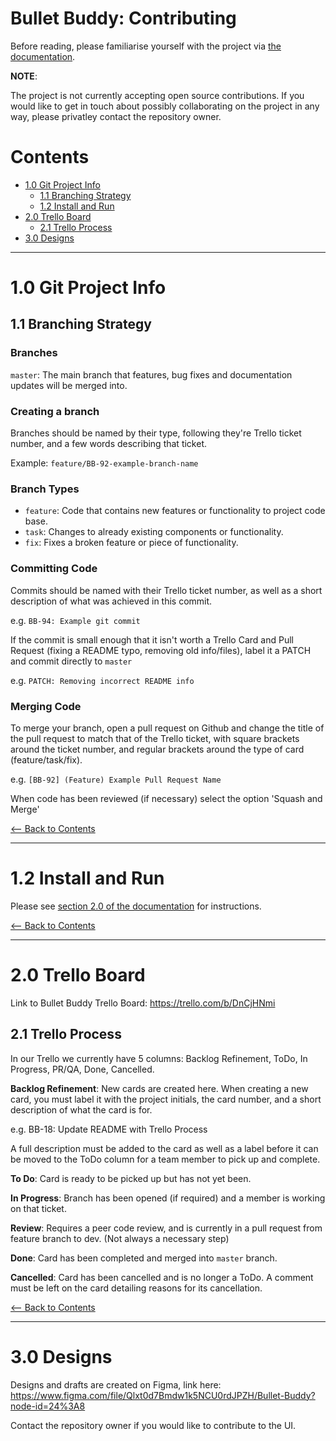 # Bullet Buddy: Contributing

Before reading, please familiarise yourself with the project via [the
documentation](./DOCUMENTATION.md).

**NOTE**:

The project is not currently accepting open source contributions. If you would
like to get in touch about possibly collaborating on the project in any way,
please privatley contact the repository owner.


# Contents

- [1.0 Git Project Info](#11-git-project-info)
  - [1.1 Branching Strategy](#11-branching-strategy)
  - [1.2 Install and Run](#12-install-and-run)
- [2.0 Trello Board](#20-trello-board)
  - [2.1 Trello Process](#21-trello-process)
- [3.0 Designs](#30-designs)

---

# 1.0 Git Project Info

## 1.1 Branching Strategy

### Branches

`master`: The main branch that features, bug fixes and documentation updates
will be merged into.

### Creating a branch

Branches should be named by their type, following they're Trello ticket number,
and a few words describing that ticket.

Example: `feature/BB-92-example-branch-name`

### Branch Types

- `feature`: Code that contains new features or functionality to project code base.
- `task`: Changes to already existing components or functionality.
- `fix`: Fixes a broken feature or piece of functionality.

### Committing Code

Commits should be named with their Trello ticket number, as well as a short
description of what was achieved in this commit.

e.g. `BB-94: Example git commit`

If the commit is small enough that it isn't worth a Trello Card and Pull Request
(fixing a README typo, removing old info/files), label it a PATCH and commit 
directly to `master`

e.g. `PATCH: Removing incorrect README info`

### Merging Code

To merge your branch, open a pull request on Github and change the title of the
pull request to match that of the Trello ticket, with square brackets around the
ticket number, and regular brackets around the type of card (feature/task/fix).

e.g. `[BB-92] (Feature) Example Pull Request Name`

When code has been reviewed (if necessary) select the option 'Squash and Merge'

[<-- Back to Contents](#contents)

---

# 1.2 Install and Run

Please see [section 2.0 of the documentation](./DOCUMENTATION.md#20-install-and-run)
for instructions.

[<-- Back to Contents](#contents)

---

# 2.0 Trello Board

Link to Bullet Buddy Trello Board: https://trello.com/b/DnCjHNmi

## 2.1 Trello Process

In our Trello we currently have 5 columns: Backlog Refinement, ToDo, In
Progress, PR/QA, Done, Cancelled.

**Backlog Refinement**: New cards are created here. When creating a new card, you must label it with the
project initials, the card number, and a short description of what the card is
for.

e.g. BB-18: Update README with Trello Process

A full description must be added to the card as well as a label before it can be
moved to the ToDo column for a team member to pick up and complete.

**To Do**: Card is ready to be picked up but has not yet been.

**In Progress**: Branch has been opened (if required) and a member is working on that ticket.

**Review**: Requires a peer code review, and is currently in a  pull request from feature
branch to dev. (Not always a necessary step)

**Done**: Card has been completed and merged into `master` branch.

**Cancelled**: Card has been cancelled and is no longer a ToDo. A comment must
be left on the card detailing reasons for its cancellation.


[<-- Back to Contents](#contents)

---

# 3.0 Designs

Designs and drafts are created on Figma, link here:
https://www.figma.com/file/Qlxt0d7Bmdw1k5NCU0rdJPZH/Bullet-Buddy?node-id=24%3A8

Contact the repository owner if you would like to contribute to the UI.
